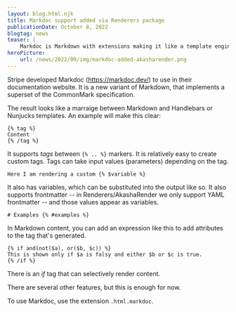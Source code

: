 ```yaml
---
layout: blog.html.njk
title: Markdoc support added via Renderers package
publicationDate: October 8, 2022
blogtag: news
teaser: |
    Markdoc is Markdown with extensions making it like a template engine sort of.
heroPicture:
    url: /news/2022/09/img/markdoc-added-akasharender.png
---
```


Stripe developed Markdoc (https://markdoc.dev/) to use in their documentation website.  It is a new variant of Markdown, that implements a superset of the CommonMark specification.

The result looks like a marraige between Markdown and Handlebars or Nunjucks templates.  An example will make this clear:

```
{% tag %}
Content
{% /tag %}
```

It supports _tags_ between `{% .. %}` markers.  It is relatively easy to create custom tags.  Tags can take input values (parameters) depending on the tag.

```
Here I am rendering a custom {% $variable %}
```

It also has variables, which can be substituted into the output like so.  It also supports frontmatter -- in Renderers/AkashaRender we only support YAML frontmatter -- and those values appear as variables.

```
# Examples {% #examples %}
```

In Markdown content, you can add an expression like this to add attributes to the tag that's generated.

```
{% if and(not($a), or($b, $c)) %}
This is shown only if $a is falsy and either $b or $c is true.
{% /if %}
```

There is an _if_ tag that can selectively render content.

There are several other features, but this is enough for now.

To use Markdoc, use the extension `.html.markdoc`.

